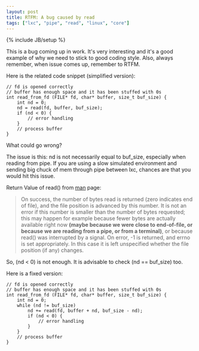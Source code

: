 ```yaml
---
layout: post
title: RTFM: A bug caused by read
tags: ["lxc", "pipe", "read", "linux", "core"]
---
```

{% include JB/setup %}

This is a bug coming up in work. It's very interesting and it's a good example of why we need to stick to good coding style. Also, always remember, when issue comes up, remember to RTFM.

Here is the related code snippet (simplified version):

```
// fd is opened correctly
// buffer has enough space and it has been stuffed with 0s
int read_from_fd (FILE* fd, char* buffer, size_t buf_size) {
    int nd = 0;
    nd = read(fd, buffer, buf_size);
    if (nd < 0) {
        // error handling
    }
    // process buffer
}
```

What could go wrong?

The issue is this: nd is not necessarily equal to buf_size, especially when reading from pipe. If you are using a slow simulated environment and sending big chuck of mem through pipe between lxc, chances are that you would hit this issue.

Return Value of read() from [man](http://linux.die.net/man/2/read) page:

> On success, the number of bytes read is returned (zero indicates end of file), and the file position is advanced by this number. It is not an error if this number is smaller than the number of bytes requested; this may happen for example because fewer bytes are actually available right now **(maybe because we were close to end-of-file, or because we are reading from a pipe, or from a terminal)**, or because read() was interrupted by a signal. On error, -1 is returned, and errno is set appropriately. In this case it is left unspecified whether the file position (if any) changes.

So, (nd < 0) is not enough. It is advisable to check (nd == buf_size) too.

Here is a fixed version:

```
// fd is opened correctly
// buffer has enough space and it has been stuffed with 0s
int read_from_fd (FILE* fd, char* buffer, size_t buf_size) {
    int nd = 0;
    while (nd != buf_size)
        nd += read(fd, buffer + nd, buf_size - nd);
        if (nd < 0) {
            // error handling
        }
    }
    // process buffer
}
```


